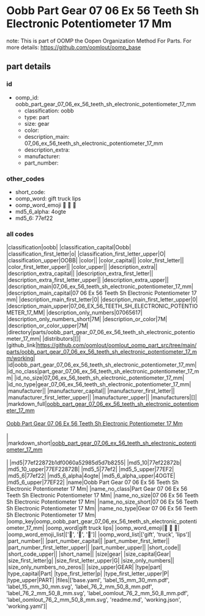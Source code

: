 # Oobb Part Gear 07 06 Ex 56 Teeth Sh Electronic Potentiometer 17 Mm  

note: This is part of OOMP the Oopen Organization Method For Parts. For more details: https://github.com/oomlout/oomp_base

##  part details





### id
* oomp_id: oobb_part_gear_07_06_ex_56_teeth_sh_electronic_potentiometer_17_mm
  * classification: oobb
  * type: part
  * size: gear
  * color: 
  * description_main: 07_06_ex_56_teeth_sh_electronic_potentiometer_17_mm
  * description_extra: 
  * manufacturer: 
  * part_number: 

### other_codes
* short_code: 
* oomp_word: gift truck lips
* oomp_word_emoji :gift: :truck: :lips:
* md5_6_alpha: 4ogte
* md5_6: 77ef22

### all codes 
|classification|oobb|
|classification_capital|Oobb|
|classification_first_letter|o|
|classification_first_letter_upper|O|
|classification_upper|OOBB|
|color||
|color_capital||
|color_first_letter||
|color_first_letter_upper||
|color_upper||
|description_extra||
|description_extra_capital||
|description_extra_first_letter||
|description_extra_first_letter_upper||
|description_extra_upper||
|description_main|07_06_ex_56_teeth_sh_electronic_potentiometer_17_mm|
|description_main_capital|07 06 Ex 56 Teeth Sh Electronic Potentiometer 17 mm|
|description_main_first_letter|0|
|description_main_first_letter_upper|0|
|description_main_upper|07_06_EX_56_TEETH_SH_ELECTRONIC_POTENTIOMETER_17_MM|
|description_only_numbers|07065617|
|description_only_numbers_short|7M|
|description_or_color|7M|
|description_or_color_upper|7M|
|directory|parts/oobb_part_gear_07_06_ex_56_teeth_sh_electronic_potentiometer_17_mm|
|distributors|[]|
|github_link|https://github.com/oomlout/oomlout_oomp_part_src/tree/main/parts/oobb_part_gear_07_06_ex_56_teeth_sh_electronic_potentiometer_17_mm/working|
|id|oobb_part_gear_07_06_ex_56_teeth_sh_electronic_potentiometer_17_mm|
|id_no_class|part_gear_07_06_ex_56_teeth_sh_electronic_potentiometer_17_mm|
|id_no_size|07_06_ex_56_teeth_sh_electronic_potentiometer_17_mm|
|id_no_type|gear_07_06_ex_56_teeth_sh_electronic_potentiometer_17_mm|
|manufacturer||
|manufacturer_capital||
|manufacturer_first_letter||
|manufacturer_first_letter_upper||
|manufacturer_upper||
|manufacturers|[]|
|markdown_full|[oobb_part_gear_07_06_ex_56_teeth_sh_electronic_potentiometer_17_mm](https://github.com/oomlout/oomlout_oomp_part_src/tree/main/parts/oobb_part_gear_07_06_ex_56_teeth_sh_electronic_potentiometer_17_mm/working)<br>[](https://github.com/oomlout/oomlout_oomp_part_src/tree/main/parts/oobb_part_gear_07_06_ex_56_teeth_sh_electronic_potentiometer_17_mm/working)<br>[Oobb Part Gear 07 06 Ex 56 Teeth Sh Electronic Potentiometer 17 Mm](https://github.com/oomlout/oomlout_oomp_part_src/tree/main/parts/oobb_part_gear_07_06_ex_56_teeth_sh_electronic_potentiometer_17_mm/working)<br><br>|
|markdown_short|[oobb_part_gear_07_06_ex_56_teeth_sh_electronic_potentiometer_17_mm](https://github.com/oomlout/oomlout_oomp_part_src/tree/main/parts/oobb_part_gear_07_06_ex_56_teeth_sh_electronic_potentiometer_17_mm/working)<br><br>|
|md5|77ef22872b1df0060a52985d5d7b8255|
|md5_10|77ef22872b|
|md5_10_upper|77EF22872B|
|md5_5|77ef2|
|md5_5_upper|77EF2|
|md5_6|77ef22|
|md5_6_alpha|4ogte|
|md5_6_alpha_upper|4OGTE|
|md5_6_upper|77EF22|
|name|Oobb Part Gear 07 06 Ex 56 Teeth Sh Electronic Potentiometer 17 Mm|
|name_no_class|Part Gear 07 06 Ex 56 Teeth Sh Electronic Potentiometer 17 Mm|
|name_no_size|07 06 Ex 56 Teeth Sh Electronic Potentiometer 17 Mm|
|name_no_size_short|07 06 Ex 56 Teeth Sh Electronic Potentiometer 17 Mm|
|name_no_type|Gear 07 06 Ex 56 Teeth Sh Electronic Potentiometer 17 Mm|
|oomp_key|oomp_oobb_part_gear_07_06_ex_56_teeth_sh_electronic_potentiometer_17_mm|
|oomp_word|gift truck lips|
|oomp_word_emoji|:gift: :truck: :lips:|
|oomp_word_emoji_list|[':gift:', ':truck:', ':lips:']|
|oomp_word_list|['gift', 'truck', 'lips']|
|part_number||
|part_number_capital||
|part_number_first_letter||
|part_number_first_letter_upper||
|part_number_upper||
|short_code||
|short_code_upper||
|short_name||
|size|gear|
|size_capital|Gear|
|size_first_letter|g|
|size_first_letter_upper|G|
|size_only_numbers||
|size_only_numbers_no_zeros||
|size_upper|GEAR|
|type|part|
|type_capital|Part|
|type_first_letter|p|
|type_first_letter_upper|P|
|type_upper|PART|
|files|['base.yaml', 'label_15_mm_30_mm.pdf', 'label_15_mm_30_mm.svg', 'label_76_2_mm_50_8_mm.pdf', 'label_76_2_mm_50_8_mm.svg', 'label_oomlout_76_2_mm_50_8_mm.pdf', 'label_oomlout_76_2_mm_50_8_mm.svg', 'readme.md', 'working.json', 'working.yaml']|
